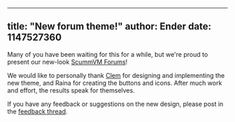 
---
title: "New forum theme!"
author: Ender
date: 1147527360
---

Many of you have been waiting for this for a while, but we're proud to present our new-look [ScummVM Forums](http://forums.scummvm.org)!

We would like to personally thank [Clem](http://www.unet.univie.ac.at/~a0200586/) for designing and implementing the new theme, and Raina for creating the buttons and icons. After much work and effort, the results speak for themselves.

If you have any feedback or suggestions on the new design, please post in the [feedback thread](http://forums.scummvm.org/viewtopic.php?p=8561).
